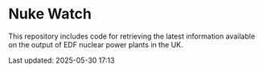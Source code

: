 # Nuke Watch

This repository includes code for retrieving the latest information available on the output of EDF nuclear power plants in the UK.

Last updated: 2025-05-30 17:13